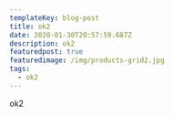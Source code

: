 ```yaml
---
templateKey: blog-post
title: ok2
date: 2020-01-30T20:57:59.687Z
description: ok2
featuredpost: true
featuredimage: /img/products-grid2.jpg
tags:
  - ok2
---
```

ok2
